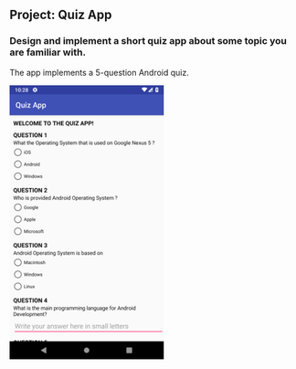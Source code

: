 ## Project: Quiz App
### Design and implement a short quiz app about some topic you are familiar with.
The app implements a 5-question Android quiz.

<img src="./screenshots/1.png" width="270">
